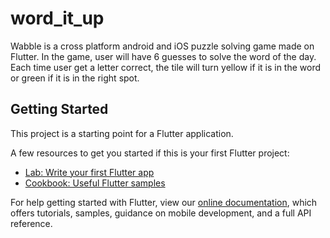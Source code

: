 # word_it_up

Wabble is a cross platform android and iOS puzzle solving game made on Flutter. In the game, user will have 6 guesses to solve the word of the day. Each time user get a letter correct, the tile will turn yellow if it is in the word or green if it is in the right spot. 

## Getting Started

This project is a starting point for a Flutter application.

A few resources to get you started if this is your first Flutter project:

- [Lab: Write your first Flutter app](https://flutter.dev/docs/get-started/codelab)
- [Cookbook: Useful Flutter samples](https://flutter.dev/docs/cookbook)

For help getting started with Flutter, view our
[online documentation](https://flutter.dev/docs), which offers tutorials,
samples, guidance on mobile development, and a full API reference.
